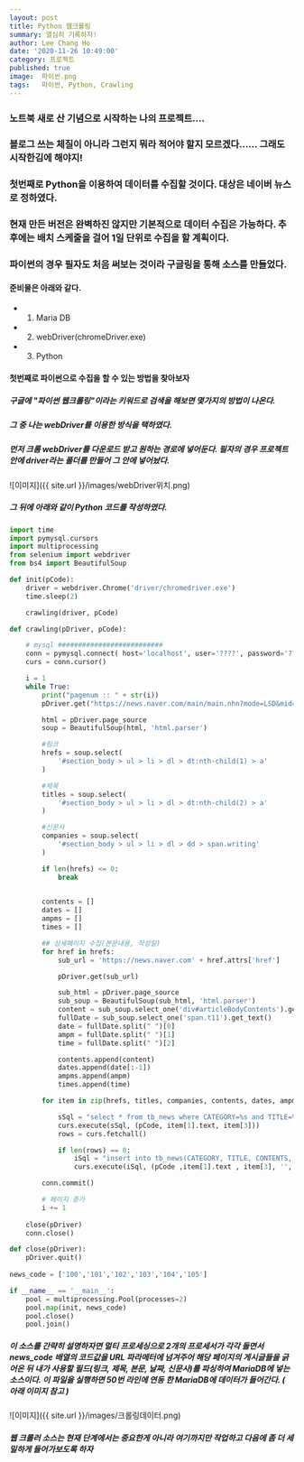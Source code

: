 ```yaml
---
layout: post
title: Python 웹크롤링
summary: 열심히 기록하자!
author: Lee Chang Ho
date: '2020-11-26 10:49:00'
category: 프로젝트
published: true
image:  파이썬.png
tags:   파이썬, Python, Crawling
---
```


### 노트북 새로 산 기념으로 시작하는 나의 프로젝트....  
### 블로그 쓰는 체질이 아니라 그런지 뭐라 적어야 할지 모르겠다...... 그래도 시작한김에 해야지!

### 첫번째로 Python을 이용하여 데이터를 수집할 것이다. 대상은 네이버 뉴스로 정하였다.  
### 현재 만든 버전은 완벽하진 않지만 기본적으로 데이터 수집은 가능하다. 추후에는 배치 스케줄을 걸어 1일 단위로 수집을 할 계획이다.  
### 파이썬의 경우 필자도 처음 써보는 것이라 구글링을 통해 소스를 만들었다.

#### 준비물은 아래와 같다.
+ 1. Maria DB
+ 2. webDriver(chromeDriver.exe)
+ 3. Python

#### 첫번째로 파이썬으로 수집을 할 수 있는 방법을 찾아보자
##### 구글에 "파이썬 웹크롤링"이라는 키워드로 검색을 해보면 몇가지의 방법이 나온다.  

##### 그 중 나는 webDriver를 이용한 방식을 택하였다.
##### 먼저 크롬 webDriver를 다운로드 받고 원하는 경로에 넣어둔다. 필자의 경우 프로젝트 안에 driver라는 폴더를 만들어 그 안에 넣어놨다.

![이미지]({{ site.url }}/images/webDriver위치.png)

##### 그 뒤에 아래와 같이 Python 코드를 작성하였다.
```python
import time
import pymysql.cursors
import multiprocessing
from selenium import webdriver
from bs4 import BeautifulSoup

def init(pCode):
    driver = webdriver.Chrome('driver/chromedriver.exe')
    time.sleep(2)

    crawling(driver, pCode)

def crawling(pDriver, pCode):

    # mysql ########################## 
    conn = pymysql.connect( host='localhost', user='????', password='????', db='zzangho', charset='utf8' )
    curs = conn.cursor()

    i = 1
    while True:
        print("pagenum :: " + str(i))
        pDriver.get("https://news.naver.com/main/main.nhn?mode=LSD&mid=shm&sid1=" + pCode + "#&date=%2000:00:00&page=" + str(i))

        html = pDriver.page_source
        soup = BeautifulSoup(html, 'html.parser')

        #링크
        hrefs = soup.select(
            '#section_body > ul > li > dl > dt:nth-child(1) > a'
        )

        #제목
        titles = soup.select(
            '#section_body > ul > li > dl > dt:nth-child(2) > a'
        )

        #신문사
        companies = soup.select(
            '#section_body > ul > li > dl > dd > span.writing'
        )

        if len(hrefs) <= 0: 
            break
        

        contents = []
        dates = []
        ampms = []
        times = []

        ## 상세페이지 수집(본문내용, 작성일)
        for href in hrefs:
            sub_url = 'https://news.naver.com' + href.attrs['href']

            pDriver.get(sub_url)

            sub_html = pDriver.page_source
            sub_soup = BeautifulSoup(sub_html, 'html.parser')
            content = sub_soup.select_one('div#articleBodyContents').get_text()
            fullDate = sub_soup.select_one('span.t11').get_text()
            date = fullDate.split(" ")[0]
            ampm = fullDate.split(" ")[1]
            time = fullDate.split(" ")[2]

            contents.append(content)
            dates.append(date[:-1])
            ampms.append(ampm)
            times.append(time)

        for item in zip(hrefs, titles, companies, contents, dates, ampms, times):

            sSql = "select * from tb_news where CATEGORY=%s and TITLE=%s and CONTENTS=%s"
            curs.execute(sSql, (pCode, item[1].text, item[3]))
            rows = curs.fetchall()

            if len(rows) == 0:
                iSql = "insert into tb_news(CATEGORY, TITLE, CONTENTS, WRITER, DATE, AMPM, TIME, COMPANY, URL, CRAWLER_DT, UDT_DT) values(%s,%s,%s,%s,%s,%s,%s,%s,%s,NOW(),NOW())"
                curs.execute(iSql, (pCode ,item[1].text , item[3], '', item[4], item[5], item[6], item[2].text, 'https://news.naver.com' + item[0].attrs['href']))

        conn.commit()

        # 페이지 증가
        i += 1
        
    close(pDriver)
    conn.close()

def close(pDriver):
    pDriver.quit()
    
news_code = ['100','101','102','103','104','105']

if __name__ == '__main__':
    pool = multiprocessing.Pool(processes=2)
    pool.map(init, news_code)
    pool.close()
    pool.join()
```

##### 이 소스를 간략히 설명하자면 멀티 프로세싱으로 2개의 프로세서가 각각 돌면서 news_code 배열의 코드값을 URL 파라메터에 넘겨주어 해당 페이지의 게시글들을 긁어온 뒤 내가 사용할 필드(링크, 제목, 본문, 날짜, 신문사)를 파싱하여 MariaDB에 넣는 소스이다. 이 파일을 실행하면 50번 라인에 연동 한 MariaDB에 데이터가 들어간다. ( 아래 이미지 참고 )

![이미지]({{ site.url }}/images/크롤링데이터.png)

##### 웹 크롤러 소스는 현재 단계에서는 중요한게 아니라 여기까지만 작업하고 다음에 좀 더 세밀하게 들어가보도록 하자
